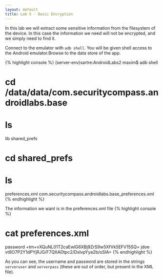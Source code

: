 ```yaml
---
layout: default
title: Lab 5 - Basic Encryption
---	
```

	
In this lab we will extract some sensitive information from the
filesystem of the device.  In this case the information we need will
not be encrypted, and we simply need to find it.

Connect to the emulator with `adb shell`.  You will be given shell
access to the Android emulator.Browse to the data store of the app.

{% highlight console %}
(server-env)sartre:AndroidLabs2 maxim$ adb shell
# cd /data/data/com.securitycompass.androidlabs.base
# ls
lib
shared_prefs
# cd shared_prefs
# ls
preferences.xml
com.securitycompass.androidlabs.base_preferences.xml
{% endhighlight %}

The information we want is in the preferences.xml file
{% highlight console %}
# cat preferences.xml
<?xml version='1.0' encoding='utf-8' standalone='yes' ?>
<map>
<string name="serverpass">password</string>
<string name="localpasssalt">+tm+vXQuNL01T2caEwlG6XBj9ZrS9w5XfVk5EFV15SQ=
</string>
<string name="serveruser">jdoe</string>
<boolean name="firstrun" value="false" />
<string name="localpasshash">vt8O7P2Y1dPYjRJG/F7QXADtpc2/DxlvpYya2b/oSIA=
</string>
</map>
{% endhighlight %}

As you can see, the username and password are stored in the strings
`serveruser` and `serverpass` (these are out of order, but present in
the XML file).  
